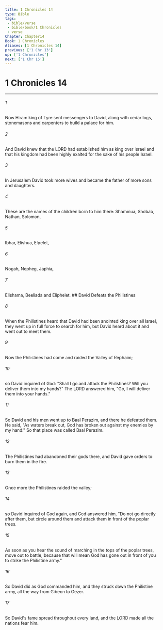 ```yaml
---
title: 1 Chronicles 14
type: Bible
tags:
 - bible/verse
 - bible/book/1 Chronicles
 - verse
Chapter: Chapter14
Book: 1 Chronicles
Aliases: [1 Chronicles 14]
previous: ['1 Chr 13']
up: ['1 Chronicles']
next: ['1 Chr 15']
---
```

# 1 Chronicles 14

***


###### 1 
Now Hiram king of Tyre sent messengers to David, along with cedar logs, stonemasons and carpenters to build a palace for him. 

###### 2 
And David knew that the LORD had established him as king over Israel and that his kingdom had been highly exalted for the sake of his people Israel. 

###### 3 
In Jerusalem David took more wives and became the father of more sons and daughters. 

###### 4 
These are the names of the children born to him there: Shammua, Shobab, Nathan, Solomon, 

###### 5 
Ibhar, Elishua, Elpelet, 

###### 6 
Nogah, Nepheg, Japhia, 

###### 7 
Elishama, Beeliada and Eliphelet. ## David Defeats the Philistines 

###### 8 
When the Philistines heard that David had been anointed king over all Israel, they went up in full force to search for him, but David heard about it and went out to meet them. 

###### 9 
Now the Philistines had come and raided the Valley of Rephaim; 

###### 10 
so David inquired of God: "Shall I go and attack the Philistines? Will you deliver them into my hands?" The LORD answered him, "Go, I will deliver them into your hands." 

###### 11 
So David and his men went up to Baal Perazim, and there he defeated them. He said, "As waters break out, God has broken out against my enemies by my hand." So that place was called Baal Perazim. 

###### 12 
The Philistines had abandoned their gods there, and David gave orders to burn them in the fire. 

###### 13 
Once more the Philistines raided the valley; 

###### 14 
so David inquired of God again, and God answered him, "Do not go directly after them, but circle around them and attack them in front of the poplar trees. 

###### 15 
As soon as you hear the sound of marching in the tops of the poplar trees, move out to battle, because that will mean God has gone out in front of you to strike the Philistine army." 

###### 16 
So David did as God commanded him, and they struck down the Philistine army, all the way from Gibeon to Gezer. 

###### 17 
So David's fame spread throughout every land, and the LORD made all the nations fear him. 
